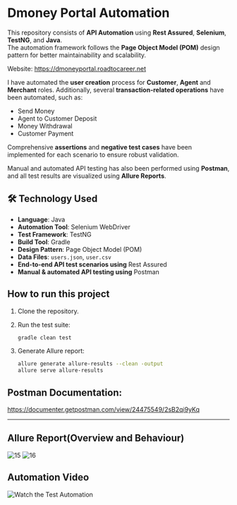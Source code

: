 # Dmoney Portal Automation 

This repository consists of **API Automation** using **Rest Assured**, **Selenium**, **TestNG**, and **Java**.  
The automation framework follows the **Page Object Model (POM)** design pattern for better maintainability and scalability.

Website: https://dmoneyportal.roadtocareer.net

I have automated the **user creation** process for **Customer**, **Agent** and **Merchant** roles. Additionally, several **transaction-related operations** have been automated, such as:
- Send Money  
- Agent to Customer Deposit  
- Money Withdrawal  
- Customer Payment  

Comprehensive **assertions** and **negative test cases** have been implemented for each scenario to ensure robust validation.

Manual and automated API testing has also been performed using **Postman**, and all test results are visualized using **Allure Reports**.


## 🛠 Technology Used

* **Language**: Java
* **Automation Tool**: Selenium WebDriver
* **Test Framework**: TestNG
* **Build Tool**: Gradle
* **Design Pattern**: Page Object Model (POM)
* **Data Files**: `users.json`, `user.csv`
* **End-to-end API test scenarios using** Rest Assured
* **Manual & automated API testing using** Postman

## How to run this project
1. Clone the repository.
   
2. Run the test suite:

   ```bash
   gradle clean test
   
3. Generate Allure report:

   ```bash
   allure generate allure-results --clean -output 
   allure serve allure-results
   ```
## Postman Documentation: 
https://documenter.getpostman.com/view/24475549/2sB2qi9yKq


---
## Allure Report(Overview and Behaviour)
![15](https://github.com/user-attachments/assets/0649d0cd-9221-4d6b-9db1-2370ebcda97c)
![16](https://github.com/user-attachments/assets/ee81740f-c1c3-4e54-afef-9d0656dd889c)


## Automation Video

![Watch the Test Automation](https://github.com/user-attachments/assets/3d8609c3-04aa-4169-bc5e-1d3bf44403df)


